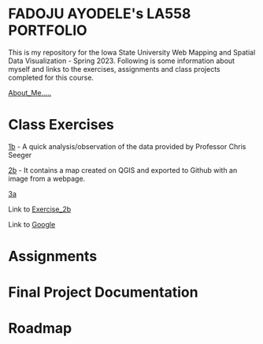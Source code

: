 # FADOJU AYODELE's LA558 PORTFOLIO

This is my repository for the Iowa State University Web Mapping and Spatial Data Visualization - Spring 2023. 
Following is some information about myself and links to the exercises, assignments and class projects completed for this course.

[About_Me.....](About_me/Aboutme.md)

# Class Exercises
[1b](Exercise_1/Exercise_1.md) - A quick analysis/observation of the data provided by Professor Chris Seeger

[2b]() - It contains a map created on QGIS and exported to Github with an image from a webpage.
       
[3a]() 

Link to [Exercise_2b](Class_Exercises/Exercise_2/Ex2b_Map.png)

Link to [Google](https://www.google.com)

# Assignments

# Final Project Documentation

# Roadmap
